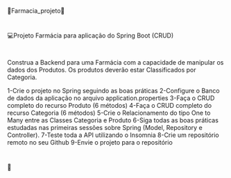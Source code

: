 💊Farmacia_projeto💊
#
💻Projeto Farmácia para aplicação do Spring Boot (CRUD)
#
Construa a Backend para uma Farmácia com a capacidade de manipular os dados dos Produtos. Os produtos deverão estar Classificados por Categoria.

1-Crie o projeto no Spring seguindo as boas práticas
2-Configure o Banco de dados da aplicação no arquivo application.properties
3-Faça o CRUD completo do recurso Produto (6 métodos)
4-Faça o CRUD completo do recurso Categoria (6 métodos)
5-Crie o Relacionamento do tipo One to Many entre as Classes Categoria e Produto
6-Siga todas as boas práticas estudadas nas primeiras sessões sobre Spring (Model, Repository e Controller).
7-Teste toda a API utilizando o Insomnia
8-Crie um repositório remoto no seu Github
9-Envie o projeto para o repositório
#
💊
